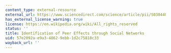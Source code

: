 ```yaml
---
content_type: external-resource
external_url: https://www.sciencedirect.com/science/article/pii/S0304407609000335
has_external_license_warning: true
license: https://en.wikipedia.org/wiki/All_rights_reserved
status: ''
title: Identification of Peer Effects through Social Networks
uid: 57e2092a-e9a3-4862-9ebb-1d2c75818c33
wayback_url: ''
---
```


